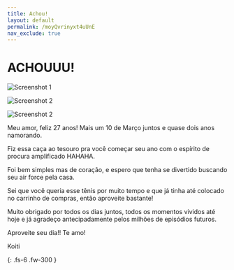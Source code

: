 ```yaml
---
title: Achou!
layout: default
permalink: /moyQvrinyxt4uUnE
nav_exclude: true
---
```


# ACHOUUU!
![Screenshot 1](https://media0.giphy.com/media/S9iMXx6Lqrr5mJoMxC/giphy.gif?cid=ecf05e47rnv62lfu15k5qdupllal8ufynwdawzakj1p1uzn7&rid=giphy.gif&ct=g)

![Screenshot 2](https://media4.giphy.com/media/26tPplGWjN0xLybiU/giphy.gif?cid=ecf05e47rnv62lfu15k5qdupllal8ufynwdawzakj1p1uzn7&rid=giphy.gif&ct=g)

![Screenshot 2](https://media0.giphy.com/media/X3cYV9GyQxMu3x5BiQ/giphy.gif?cid=ecf05e47yr0fxwrqjgt7zt2vsvpcly5x7qmxxodh5pf7eg8j&rid=giphy.gif&ct=g)

Meu amor, feliz 27 anos! Mais um 10 de Março juntos e quase dois anos namorando. 

Fiz essa caça ao tesouro pra você começar seu ano com o espírito de procura amplificado HAHAHA.

Foi bem simples mas de coração, e espero que tenha se divertido buscando seu air force pela casa.

Sei que você queria esse tênis por muito tempo e que já tinha até colocado no carrinho de compras, então aproveite bastante!

Muito obrigado por todos os dias juntos, todos os momentos vividos até hoje e já agradeço antecipadamente pelos milhões de episódios futuros.

Aproveite seu dia!!
Te amo!

Koiti


{: .fs-6 .fw-300 }
